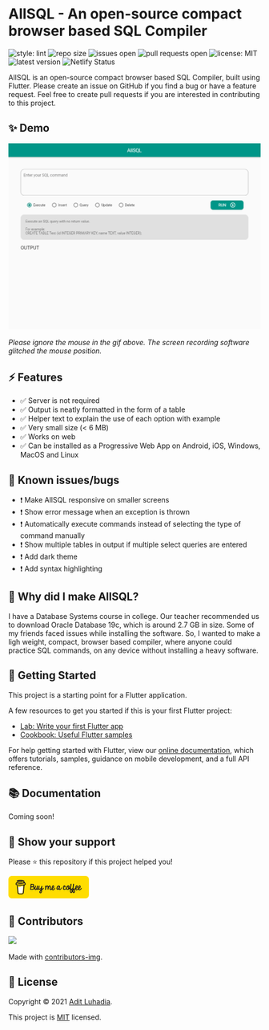 # AllSQL - An open-source compact browser based SQL Compiler

![style: lint](https://img.shields.io/badge/style-lint-4BC0F5.svg)
![repo size](https://img.shields.io/github/repo-size/masteradit/allsql)
![issues open](https://img.shields.io/github/issues/masteradit/allsql)
![pull requests open](https://img.shields.io/github/issues-pr/masteradit/allsql)
![license: MIT](https://img.shields.io/github/license/masteradit/allsql)
![latest version](https://img.shields.io/github/v/release/masteradit/allsql)
![Netlify Status](https://api.netlify.com/api/v1/badges/31d231ee-72ca-4f9a-84d1-7e73ef4851c1/deploy-status)
<!-- ![languages](https://img.shields.io/github/languages/count/masteradit/allsql) -->
<!-- ![top language percentage](https://img.shields.io/github/languages/top/masteradit/allsql) -->
<!-- ![code size](https://img.shields.io/github/languages/code-size/masteradit/allsql) -->
<!-- ![issues closed](https://img.shields.io/github/issues-closed/masteradit/allsql) -->
<!-- ![pull requests closed](https://img.shields.io/github/issues-pr-closed/masteradit/allsql) -->
<!-- ![commit activity](https://img.shields.io/github/commit-activity/m/masteradit/allsql) -->
<!-- ![contributors](https://img.shields.io/github/contributors/masteradit/allsql) -->
<!-- ![last commit](https://img.shields.io/github/last-commit/masteradit/allsql) -->

AllSQL is an open-source compact browser based SQL Compiler, built using Flutter. Please create an issue on GitHub if you find a bug or have a feature request. Feel free to create pull requests if you are interested in contributing to this project.

## ✨ Demo

![Demo GIF](images/recording.gif)

*Please ignore the mouse in the gif above. The screen recording software glitched the mouse position.*

## ⚡ Features

- ✅ Server is not required
- ✅ Output is neatly formatted in the form of a table
- ✅ Helper text to explain the use of each option with example
- ✅ Very small size (< 6 MB)
- ✅ Works on web
- ✅ Can be installed as a Progressive Web App on Android, iOS, Windows, MacOS and Linux

## 🐛 Known issues/bugs

- ❗ Make AllSQL responsive on smaller screens
- ❗ Show error message when an exception is thrown
- ❗ Automatically execute commands instead of selecting the type of command manually
- ❗ Show multiple tables in output if multiple select queries are entered
- ❗ Add dark theme
- ❗ Add syntax highlighting

## 🤔 Why did I make AllSQL?

I have a Database Systems course in college. Our teacher recommended us to download Oracle Database 19c, which is around 2.7 GB in size. Some of my friends faced issues while installing the software. So, I wanted to make a ligh weight, compact, browser based compiler, where anyone could practice SQL commands, on any device without installing a heavy software.

## 👏 Getting Started

This project is a starting point for a Flutter application.

A few resources to get you started if this is your first Flutter project:

- [Lab: Write your first Flutter app](https://flutter.dev/docs/get-started/codelab)
- [Cookbook: Useful Flutter samples](https://flutter.dev/docs/cookbook)

For help getting started with Flutter, view our
[online documentation](https://flutter.dev/docs), which offers tutorials,
samples, guidance on mobile development, and a full API reference.

## 📚 Documentation

Coming soon!

## 🙏 Show your support

Please ⭐️ this repository if this project helped you!

<a href="https://www.buymeacoffee.com/aditluhadia" target="blank"><img src="./images/bmc-button.png" alt="Buy me a coffee" height="45" /></a>

## 👥 Contributors

<a href="https://github.com/masteradit/allsql/graphs/contributors">
  <img src="https://contrib.rocks/image?repo=masteradit/allsql" />
</a>

Made with [contributors-img](https://contrib.rocks).

## 📝 License

Copyright © 2021 [Adit Luhadia](https://github.com/masteradit).

This project is [MIT](https://github.com/masteradit/allsql/blob/master/LICENSE) licensed.
